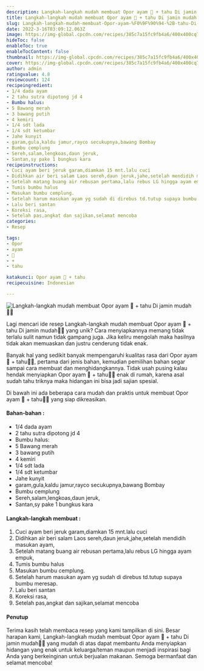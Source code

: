 ```yaml
---
description: Langkah-langkah mudah membuat Opor ayam 🐔 + tahu Di jamin mudah"
title: Langkah-langkah mudah membuat Opor ayam 🐔 + tahu Di jamin mudah
slug: Langkah-langkah-mudah-membuat-Opor-ayam-%F0%9F%90%94-%2B-tahu-Di-jamin-mudah
date: 2022-3-16T03:09:12.063Z
image: https://img-global.cpcdn.com/recipes/385c7a15fc9fb4a6/400x400cq70/photo.jpg
hideToc: false
enableToc: true
enableTocContent: false
thumbnail: https://img-global.cpcdn.com/recipes/385c7a15fc9fb4a6/400x400cq70/photo.jpg
cover: https://img-global.cpcdn.com/recipes/385c7a15fc9fb4a6/400x400cq70/photo.jpg
author: admin
ratingvalue: 4.8
reviewcount: 124
recipeingredient:
- 1/4 dada ayam
- 2 tahu sutra dipotong jd 4
- Bumbu halus:
- 5 Bawang merah
- 3 bawang putih
- 4 kemiri
- 1/4 sdt lada
- 1/4 sdt ketumbar
- Jahe kunyit
- garam,gula,kaldu jamur,rayco secukupnya,bawang Bombay
- Bumbu cemplung
- Sereh,salam,lengkoas,daun jeruk,
- Santan,sy pake 1 bungkus kara
recipeinstructions:
- Cuci ayam beri jeruk garam,diamkan 15 mnt.lalu cuci
- Didihkan air beri salam Laos sereh,daun jeruk,jahe,setelah mendidih masukan ayam,
- Setelah matang buang air rebusan pertama,lalu rebus LG hingga ayam empuk,
- Tumis bumbu halus
- Masukan bumbu cemplung.
- Setelah harum masukan ayam yg sudah di direbus td.tutup supaya bumbu meresap.
- Lalu beri santan
- Koreksi rasa,
- Setelah pas,angkat dan sajikan,selamat mencoba
categories:
- Resep

tags:
- Opor
- ayam
- 🐔
- +
- tahu

katakunci: Opor ayam 🐔 + tahu
recipecuisine: Indonesian

---
```


![Langkah-langkah mudah membuat Opor ayam 🐔 + tahu Di jamin mudah👩‍🍳](https://img-global.cpcdn.com/recipes/385c7a15fc9fb4a6/400x400cq70/photo.jpg)

Lagi mencari ide resep Langkah-langkah mudah membuat Opor ayam 🐔 + tahu Di jamin mudah👩‍🍳 yang unik? Cara menyiapkannya memang tidak terlalu sulit namun tidak gampang juga. Jika keliru mengolah maka hasilnya tidak akan memuaskan dan justru cenderung tidak enak.

Banyak hal yang sedikit banyak mempengaruhi kualitas rasa dari Opor ayam 🐔 + tahu👩‍🍳, pertama dari jenis bahan, kemudian pemilihan bahan segar sampai cara membuat dan menghidangkannya. Tidak usah pusing kalau hendak menyiapkan Opor ayam 🐔 + tahu👩‍🍳 enak di rumah, karena asal sudah tahu triknya maka hidangan ini bisa jadi sajian spesial.

Di bawah ini ada beberapa cara mudah dan praktis untuk membuat Opor ayam 🐔 + tahu👩‍🍳 yang siap dikreasikan.

<!--inarticleads1-->

#### Bahan-bahan :

- 1/4 dada ayam
- 2 tahu sutra dipotong jd 4
- Bumbu halus:
- 5 Bawang merah
- 3 bawang putih
- 4 kemiri
- 1/4 sdt lada
- 1/4 sdt ketumbar
- Jahe kunyit
- garam,gula,kaldu jamur,rayco secukupnya,bawang Bombay
- Bumbu cemplung
- Sereh,salam,lengkoas,daun jeruk,
- Santan,sy pake 1 bungkus kara

<!--inarticleads2-->

#### Langkah-langkah membuat :

1. Cuci ayam beri jeruk garam,diamkan 15 mnt.lalu cuci
1. Didihkan air beri salam Laos sereh,daun jeruk,jahe,setelah mendidih masukan ayam,
1. Setelah matang buang air rebusan pertama,lalu rebus LG hingga ayam empuk,
1. Tumis bumbu halus
1. Masukan bumbu cemplung.
1. Setelah harum masukan ayam yg sudah di direbus td.tutup supaya bumbu meresap.
1. Lalu beri santan
1. Koreksi rasa,
1. Setelah pas,angkat dan sajikan,selamat mencoba

#### Penutup

Terima kasih telah membaca resep yang kami tampilkan di sini. Besar harapan kami, Langkah-langkah mudah membuat Opor ayam 🐔 + tahu Di jamin mudah👩‍🍳 yang mudah di atas dapat membantu Anda menyiapkan hidangan yang enak untuk keluarga/teman maupun menjadi inspirasi bagi Anda yang berkeinginan untuk berjualan makanan. Semoga bermanfaat dan selamat mencoba!